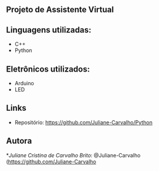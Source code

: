 ## Projeto de Assistente Virtual 

## Linguagens utilizadas:
  - C++
  - Python

## Eletrônicos utilizados:
  - Arduino
  - LED

## Links
  - Repositório: https://github.com/Juliane-Carvalho/Python

## Autora
 **Juliane Cristina de Carvalho Brito*: @Juliane-Carvalho (https://github.com/Juliane-Carvalho
